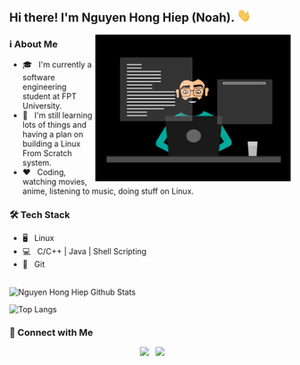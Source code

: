 ## Hi there! I'm Nguyen Hong Hiep (Noah). <img src="https://github.com/justanoobcoder/justanoobcoder/blob/master/handwave.gif" width="25">
<img align="right" alt="GIF" src="https://github.com/justanoobcoder/justanoobcoder/blob/master/programming.gif" width="350"/>

### ℹ️ About Me

- 🎓 &nbsp; I'm currently a software engineering student at FPT University.
- 🤔 &nbsp; I'm still learning lots of things and having a plan on building a Linux From Scratch system.
- ❤️ &nbsp; Coding, watching movies, anime, listening to music, doing stuff on Linux.

### 🛠 Tech Stack

- 🖥 &nbsp; Linux
- 💻 &nbsp; C/C++ | Java | Shell Scripting
- 🔧 &nbsp; Git

<br>

<img align="center" src="https://github-readme-stats.vercel.app/api?username=justanoobcoder&include_all_commits=true&count_private=true&show_icons=true&line_height=20&theme=gruvbox" alt="Nguyen Hong Hiep Github Stats">

</br>

![Top Langs](https://github-readme-stats.vercel.app/api/top-langs/?username=justanoobcoder&layout=compact&text_color=daf7dc&bg_color=222222)

### 🤝 Connect with Me

<p align="center">
&nbsp; <a href="https://facebook.com/justanoobcoder" target="_blank" rel="noopener noreferrer"><img src="https://img.icons8.com/doodle/48/000000/facebook-new.png" width="50" /></a>
&nbsp; <a href="https://www.youtube.com/c/justanoobcoder" target="_blank" rel="noopener noreferrer"><img src="https://img.icons8.com/doodle/48/000000/youtube--v1.png" width="50" /></a>
</p>
